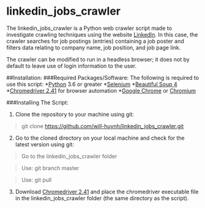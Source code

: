 # linkedin_jobs_crawler

The linkedin_jobs_crawler is a Python web crawler script made to investigate crawling techniques using the website [LinkedIn](https://www.linkedin.com). In this case, the crawler searches for job postings (entries) containing a job poster and filters data relating to company name, job position, and job page link.

The crawler can be modified to run in a headless browser; it does not by default to leave use of login information to the user.

##Installation:
###Required Packages/Software:
The following is required to use this script:
*[Python](https://www.python.org/) 3.6 or greater
*[Selenium](https://www.seleniumhq.org/)
*[Beautiful Soup 4](https://www.crummy.com/software/BeautifulSoup/bs4/doc/)
*[Chromedriver 2.41](http://chromedriver.chromium.org/) for browser automation
*[Google Chrome](https://www.google.com/chrome/) or [Chromium](https://www.chromium.org/)

###Installing The Script:
1. Clone the repository to your machine using git:
>git clone https://github.com/will-huynh/linkedin_jobs_crawler.git

2. Go to the cloned directory on your local machine and check for the latest version using git:
>Go to the linkedin_jobs_crawler folder

>Use: git branch master

>Use: git pull

3. Download [Chromedriver 2.41](http://chromedriver.chromium.org/) and place the chromedriver executable file in the linkedin_jobs_crawler folder (the same directory as the script).

